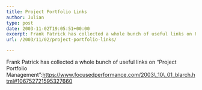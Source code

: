 ```yaml
---
title: Project Portfolio Links
author: Julian
type: post
date: 2003-11-02T19:05:51+00:00
excerpt: Frank Patrick has collected a whole bunch of useful links on Project Portfolio Management
url: /2003/11/02/project-portfolio-links/

---
```

Frank Patrick has collected a whole bunch of useful links on &#8220;Project Portfolio Management&#8221;:https://www.focusedperformance.com/2003\_10\_01_blarch.html#106752721595327660